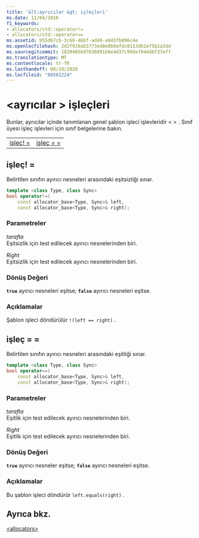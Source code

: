 ```yaml
---
title: '&lt;ayrıcılar &gt; işleçleri'
ms.date: 11/04/2016
f1_keywords:
- allocators/std::operator!=
- allocators/std::operator==
ms.assetid: b55d67cb-3c69-46bf-ad40-e845fb096c4e
ms.openlocfilehash: 2d2f928ab3773ed8e0b0afdc0113db2ef5b2a3dd
ms.sourcegitcommit: 1839405b97036891b6e4d37c99def044d6f37eff
ms.translationtype: MT
ms.contentlocale: tr-TR
ms.lasthandoff: 08/18/2020
ms.locfileid: "88561224"
---
```

# <a name="ltallocatorsgt-operators"></a>&lt;ayrıcılar &gt; işleçleri

Bunlar, ayrıcılar içinde tanımlanan genel şablon işleci işlevleridir &lt; &gt; . Sınıf üyesi işleç işlevleri için sınıf belgelerine bakın.

|||
|-|-|
|[işleç! =](#op_neq)|[işleç = =](#op_eq_eq)|

## <a name="operator"></a><a name="op_neq"></a> işleç! =

Belirtilen sınıfın ayırıcı nesneleri arasındaki eşitsizliği sınar.

```cpp
template <class Type, class Sync>
bool operator!=(
    const allocator_base<Type, Sync>& left,
    const allocator_base<Type, Sync>& right);
```

### <a name="parameters"></a>Parametreler

*tarafta*\
Eşitsizlik için test edilecek ayırıcı nesnelerinden biri.

*Right*\
Eşitsizlik için test edilecek ayırıcı nesnelerinden biri.

### <a name="return-value"></a>Dönüş Değeri

**`true`** ayırıcı nesneleri eşitse; **`false`** ayırıcı nesneleri eşitse.

### <a name="remarks"></a>Açıklamalar

Şablon işleci döndürülür `!(left == right)` .

## <a name="operator"></a><a name="op_eq_eq"></a> işleç = =

Belirtilen sınıfın ayırıcı nesneleri arasındaki eşitliği sınar.

```cpp
template <class Type, class Sync>
bool operator==(
    const allocator_base<Type, Sync>& left,
    const allocator_base<Type, Sync>& right);
```

### <a name="parameters"></a>Parametreler

*tarafta*\
Eşitlik için test edilecek ayırıcı nesnelerinden biri.

*Right*\
Eşitlik için test edilecek ayırıcı nesnelerinden biri.

### <a name="return-value"></a>Dönüş Değeri

**`true`** ayırıcı nesneler eşitse; **`false`** ayırıcı nesneleri eşitse.

### <a name="remarks"></a>Açıklamalar

Bu şablon işleci döndürür `left.equals(right)` .

## <a name="see-also"></a>Ayrıca bkz.

[\<allocators>](allocators-header.md)

